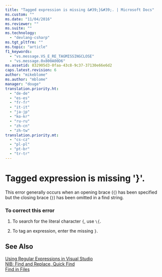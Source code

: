 ```yaml
---
title: "Tagged expression is missing &#39;}&#39;. | Microsoft Docs"
ms.custom: ""
ms.date: "11/04/2016"
ms.reviewer: ""
ms.suite: ""
ms.technology: 
  - "devlang-csharp"
ms.tgt_pltfrm: ""
ms.topic: "article"
f1_keywords: 
  - "vs.message.VS_E_RE_TAGMISSINGCLOSE"
  - "vs.message.0x800A00D6"
ms.assetid: 832905d3-0faa-43c8-9c37-37130e66e6d2
caps.latest.revision: 6
author: "mikeblome"
ms.author: "mblome"
manager: "douge"
translation.priority.ht: 
  - "de-de"
  - "es-es"
  - "fr-fr"
  - "it-it"
  - "ja-jp"
  - "ko-kr"
  - "ru-ru"
  - "zh-cn"
  - "zh-tw"
translation.priority.mt: 
  - "cs-cz"
  - "pl-pl"
  - "pt-br"
  - "tr-tr"
---
```

# Tagged expression is missing &#39;}&#39;.
This error generally occurs when an opening brace (`{`) has been specified but the closing brace (`}`) has been omitted in a find string.  
  
### To correct this error  
  
1.  To search for the literal character `{`, use `\{`.  
  
2.  To tag an expression, enter the missing `}`.  
  
## See Also  
 [Using Regular Expressions in Visual Studio](../ide/using-regular-expressions-in-visual-studio.md)   
 [NIB: Find and Replace, Quick Find](http://msdn.microsoft.com/en-us/dad03582-4931-4893-83ba-84b37f5b1600)   
 [Find in Files](../ide/find-in-files.md)